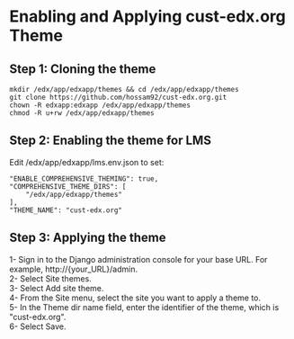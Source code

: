 #  Enabling and Applying cust-edx.org Theme

## Step 1: Cloning the theme

    mkdir /edx/app/edxapp/themes && cd /edx/app/edxapp/themes  
    git clone https://github.com/hossam92/cust-edx.org.git  
    chown -R edxapp:edxapp /edx/app/edxapp/themes  
    chmod -R u+rw /edx/app/edxapp/themes  

## Step 2: Enabling the theme for LMS  
Edit /edx/app/edxapp/lms.env.json to set:     
    
    "ENABLE_COMPREHENSIVE_THEMING": true,  
    "COMPREHENSIVE_THEME_DIRS": [  
        "/edx/app/edxapp/themes"  
    ],  
    "THEME_NAME": "cust-edx.org"  

## Step 3: Applying the theme  
1- Sign in to the Django administration console for your base URL. For example, http://{your_URL}/admin.  
2- Select Site themes.  
3- Select Add site theme.  
4- From the Site menu, select the site you want to apply a theme to.  
5- In the Theme dir name field, enter the identifier of the theme, which is "cust-edx.org".  
6- Select Save.  
